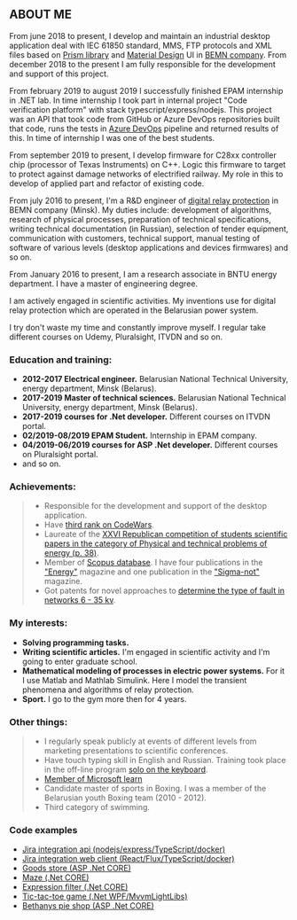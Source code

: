 ## ABOUT ME

From june 2018 to present, I develop and maintain an industrial desktop application deal with IEC 61850 standard, MMS, FTP protocols and XML files based on [Prism library](http://prismlibrary.github.io/) and [Material Design](http://materialdesigninxaml.net/) UI in [BEMN company](http://bemn.by/). From december 2018 to the present I am fully responsible for the development and support of this project. 

From february 2019 to august 2019 I successfully finished EPAM internship in .NET lab. In time internship I took part in internal project "Code verification platform" with stack typescript/express/nodejs. This project was an API that took code from GitHub or Azure DevOps repositories built that code, runs the tests in [Azure DevOps](https://docs.microsoft.com/en-us/rest/api/azure/devops/?view=azure-devops-rest-5.1) pipeline and returned results of this. In time of internship I was one of the best students. 

From september 2019 to present, I develop firmware for C28xx controller chip (processor of Texas Instruments) on C++. Logic this firmware to target to protect against damage networks of electrified railway. My role in this to develop of applied part and refactor of existing code.

From july 2016 to present, I'm a R&D engineer of [digital relay protection](https://en.wikipedia.org/wiki/Digital_protective_relay) in BEMN company (Minsk). My duties include: development of algorithms, research of physical processes, preparation of technical specifications, writing technical documentation (in Russian), selection of tender equipment, communication with customers, technical support, manual testing of software of various levels (desktop applications and devices firmwares) and so on.

From January 2016 to present, I am a research associate in BNTU energy department. I have a master of engineering degree.

I am actively engaged in scientific activities. My inventions use for digital relay protection which are operated in the Belarusian power system.

I try don't waste my time and constantly improve myself. I regular take different courses on Udemy, Pluralsight, ITVDN and so on.

### Education and training:

- **2012-2017 Electrical engineer.** Belarusian National Technical University, energy department, Minsk (Belarus).
- **2017-2019 Master of technical sciences.** Belarusian National Technical University, energy department, Minsk (Belarus).
- **2017-2019 courses for .Net developer.** Different courses on ITVDN portal.
- **02/2019-08/2019 EPAM Student.** Internship in EPAM company.
- **04/2019-06/2019 courses for ASP .Net developer.** Different courses on Pluralsight portal.
- and so on.

### Achievements:

> - Responsible for the development and support of the desktop application.
> - Have [third rank on CodeWars](https://www.codewars.com/users/VladKachenya/completed_solutions).
> - Laureate of the [XXVI Republican competition of students scientific papers in the category of Physical and technical problems of energy (p. 38)](http://www.sws.bsu.by/%D0%A0%D0%B5%D0%B7%D1%83%D0%BB%D1%8C%D1%82%D0%B0%D1%82%D1%8B%20%D0%BF%D0%BE%20%D0%B2%D1%83%D0%B7%D0%B0%D0%BC-%D1%81%D0%B5%D0%BA%D1%86-%D0%BA%D0%B0%D1%82%D0%B5%D0%B3(%D0%B0%D0%B2%D1%82%D0%BE%D1%80%D1%8B_%D1%80%D1%83%D0%BA%D0%BE%D0%B2_%D1%80%D0%B0%D0%B1%D0%BE%D1%82%D0%B0)%D0%B4%D0%BB%D1%8F%20%D1%81%D0%B0%D0%B9%D1%82%D0%B0.pdf).
> - Member of [Scopus database](https://www.scopus.com/authid/detail.uri?authorId=57199259310). I have four publications in the ["Energy"](https://energy.bntu.by/jour/search/search) magazine and one publication in the ["Sigma-not"](http://www.sigma-not.pl/publikacja-114651-digital-filters-to-separate-the-first-and-second-harmonics-of-signals-in-microprocessor-bases-protection-of-electrical-installations-equipped-with-transformers-przeglad-elektrotechniczny-2018-7.html) magazine. 
> - Got patents for novel approaches to [determine the type of fault in networks 6 - 35 kv](https://www.eapo.org/ru/search.html?search_string=%D0%9A%D0%B0%D1%87%D0%B5%D0%BD%D1%8F).


### My interests:

- **Solving programming tasks.**
- **Writing scientific articles.** I'm engaged in scientific activity and I'm going to enter graduate school.
- **Mathematical modeling of processes in electric power systems.** For it I use Matlab and Mathlab Simulink. Here I model the transient phenomena and algorithms of relay protection.
- **Sport.** I go to the gym more then for 4 years.

### Other things:

> - I regularly speak publicly at events of different levels from marketing presentations to scientific conferences.
> - Have touch typing skill in English and Russian. Training took place in the off-line program [solo on the keyboard](https://ergosolo.ru).
> - [Member of Microsoft learn](https://techprofile.microsoft.com/en-gb/VladKachenya)
> - Candidate master of sports in Boxing. I was a member of the Belarusian youth Boxing team (2010 - 2012).
> - Third category of swimming.

### Code examples
-  [Jira integration api (nodejs/express/TypeScript/docker)](https://github.com/VladKachenya/tp-jira-integration-api)
-  [Jira integration web client (React/Flux/TypeScript/docker)](https://github.com/VladKachenya/tp-jira-integration-web)
-  [Goods store (ASP .Net CORE)](https://github.com/VladKachenya/GoodsStore.git)
-  [Maze (.Net CORE)](https://github.com/VladKachenya/Maze.git)
-  [Expression filter (.Net CORE)](https://github.com/VladKachenya/Expressions.git)
-  [Tic-tac-toe game (.Net WPF/MvvmLightLibs)](https://github.com/VladKachenya/TicTacToe)
-  [Bethanys pie shop (ASP .Net CORE)](https://github.com/VladKachenya/BethanysPieShop)
